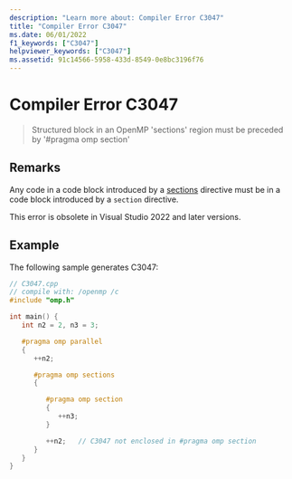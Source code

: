 ```yaml
---
description: "Learn more about: Compiler Error C3047"
title: "Compiler Error C3047"
ms.date: 06/01/2022
f1_keywords: ["C3047"]
helpviewer_keywords: ["C3047"]
ms.assetid: 91c14566-5958-433d-8549-0e8bc3196f76
---
```

# Compiler Error C3047

> Structured block in an OpenMP 'sections' region must be preceded by '#pragma omp section'

## Remarks

Any code in a code block introduced by a [sections](../../parallel/openmp/reference/openmp-directives.md#sections-openmp) directive must be in a code block introduced by a `section` directive.

This error is obsolete in Visual Studio 2022 and later versions.

## Example

The following sample generates C3047:

```cpp
// C3047.cpp
// compile with: /openmp /c
#include "omp.h"

int main() {
   int n2 = 2, n3 = 3;

   #pragma omp parallel
   {
      ++n2;

      #pragma omp sections
      {

         #pragma omp section
         {
            ++n3;
         }

         ++n2;   // C3047 not enclosed in #pragma omp section
      }
   }
}
```
